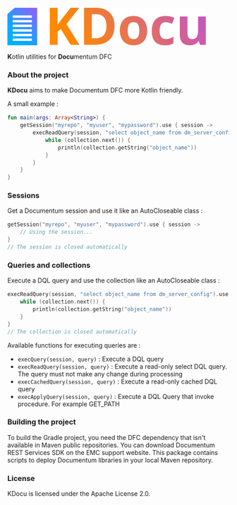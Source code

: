 ![KDocu Logo](.github/kdocu-logo.png)

**K**otlin utilities for **Docu**mentum DFC

### About the project

**KDocu** aims to make Documentum DFC more Kotlin friendly.

A small example :
```Kotlin
fun main(args: Array<String>) {
    getSession("myrepo", "myuser", "mypassword").use { session ->
        execReadQuery(session, "select object_name from dm_server_config").use { collection ->
            while (collection.next()) {
                println(collection.getString("object_name"))
            }
        }
    }
}
```

### Sessions

Get a Documentum session and use it like an AutoCloseable class :
```Kotlin
getSession("myrepo", "myuser", "mypassword").use { session ->
    // Using the session...
}
// The session is closed automatically
```

### Queries and collections

Execute a DQL query and use the collection like an AutoCloseable class :
```Kotlin
execReadQuery(session, "select object_name from dm_server_config").use { collection ->
    while (collection.next()) {
        println(collection.getString("object_name"))
    }
}
// The collection is closed automatically
```

Available functions for executing queries are :
- `execQuery(session, query)` : Execute a DQL query
- `execReadQuery(session, query)` : Execute a read-only select DQL query. The query must not make any change during processing
- `execCachedQuery(session, query)` : Execute a read-only cached DQL query
- `execApplyQuery(session, query)` : Execute a DQL Query that invoke procedure. For example GET_PATH

### Building the project

To build the Gradle project, you need the DFC dependency that isn't available in Maven public repositories.
You can download Documentum REST Services SDK on the EMC support website. This package contains scripts to deploy Documentum libraries in your local Maven repository.

### License

KDocu is licensed under the Apache License 2.0.
